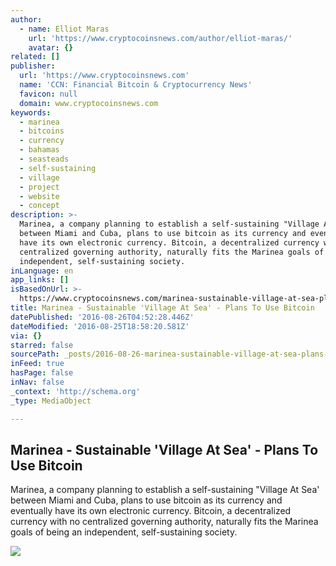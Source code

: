 ```yaml
---
author:
  - name: Elliot Maras
    url: 'https://www.cryptocoinsnews.com/author/elliot-maras/'
    avatar: {}
related: []
publisher:
  url: 'https://www.cryptocoinsnews.com'
  name: 'CCN: Financial Bitcoin & Cryptocurrency News'
  favicon: null
  domain: www.cryptocoinsnews.com
keywords:
  - marinea
  - bitcoins
  - currency
  - bahamas
  - seasteads
  - self-sustaining
  - village
  - project
  - website
  - concept
description: >-
  Marinea, a company planning to establish a self-sustaining "Village At Sea'
  between Miami and Cuba, plans to use bitcoin as its currency and eventually
  have its own electronic currency. Bitcoin, a decentralized currency with no
  centralized governing authority, naturally fits the Marinea goals of being an
  independent, self-sustaining society.
inLanguage: en
app_links: []
isBasedOnUrl: >-
  https://www.cryptocoinsnews.com/marinea-sustainable-village-at-sea-plans-to-use-bitcoin/
title: Marinea - Sustainable 'Village At Sea' - Plans To Use Bitcoin
datePublished: '2016-08-26T04:52:28.446Z'
dateModified: '2016-08-25T18:58:20.581Z'
via: {}
starred: false
sourcePath: _posts/2016-08-26-marinea-sustainable-village-at-sea-plans-to-use-bitcoi.md
inFeed: true
hasPage: false
inNav: false
_context: 'http://schema.org'
_type: MediaObject

---
```

<article style=""><h1>Marinea - Sustainable 'Village At Sea' - Plans To Use Bitcoin</h1><p>Marinea, a company planning to establish a self-sustaining "Village At Sea' between Miami and Cuba, plans to use bitcoin as its currency and eventually have its own electronic currency. Bitcoin, a decentralized currency with no centralized governing authority, naturally fits the Marinea goals of being an independent, self-sustaining society.</p><img src="https://www.cryptocoinsnews.com/wp-content/uploads/2016/08/Shore-sea.jpg" /></article>